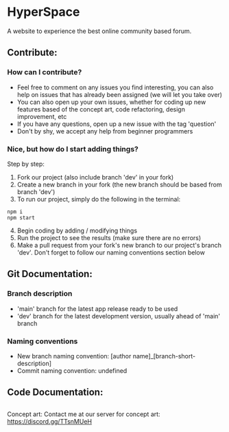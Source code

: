 # HyperSpace

A website to experience the best online community based forum.

## Contribute:

### How can I contribute?

-   Feel free to comment on any issues you find interesting, you can also help on issues that has already been assigned (we will let you take over)
-   You can also open up your own issues, whether for coding up new features based of the concept art, code refactoring, design improvement, etc
-   If you have any questions, open up a new issue with the tag 'question'
-   Don't by shy, we accept any help from beginner programmers

### Nice, but how do I start adding things?

Step by step:
1. Fork our project (also include branch 'dev' in your fork)
2. Create a new branch in your fork (the new branch should be based from branch 'dev')
3. To run our project, simply do the following in the terminal:
```
npm i
npm start
```
4. Begin coding by adding / modifying things
5. Run the project to see the results (make sure there are no errors)
6. Make a pull request from your fork's new branch to our project's branch 'dev'. Don't forget to follow our naming conventions section below

## Git Documentation:

### Branch description

-   'main' branch for the latest app release ready to be used
-   'dev' branch for the latest development version, usually ahead of 'main' branch

### Naming conventions

-   New branch naming convention: [author name]\_[branch-short-description]
-   Commit naming convention: undefined

## Code Documentation:

##

Concept art:
Contact me at our server for concept art: https://discord.gg/TTsnMUeH

##
